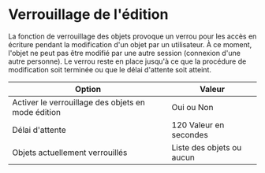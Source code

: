 # Verrouillage de l'édition 

La fonction de verrouillage des objets provoque un verrou pour les accès en écriture pendant la modification d'un objet par un utilisateur.
À ce moment, l'objet ne peut pas être modifié par une autre session (connexion d'une autre personne). Le verrou reste en place jusqu'à ce que la procédure de modification soit terminée ou que le délai d'attente soit atteint.

| Option | Valeur |
| - | - |
| Activer le verrouillage des objets en mode édition | Oui ou Non |
| Délai d'attente | 120 Valeur en secondes |
| Objets actuellement verrouillés | Liste des objets ou aucun |
